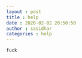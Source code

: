 ```yaml
---
layout : post
title : help
date : 2020-02-02 20:50:50
author : sasidhar
categories : help
---
```


```console
fuck
```
